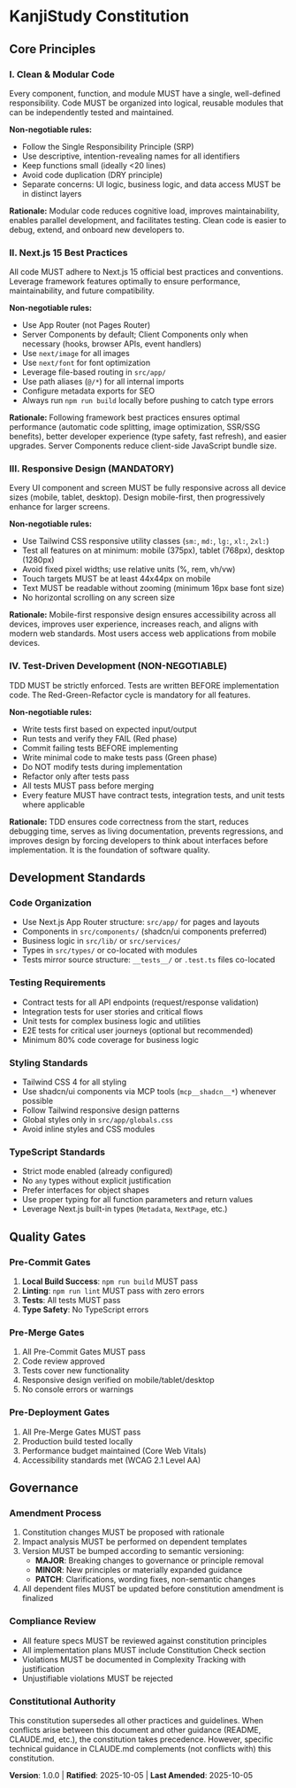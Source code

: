 <!--
SYNC IMPACT REPORT
==================
Version Change: [INITIAL] → 1.0.0
Modified Principles: N/A (initial version)
Added Sections:
  - Core Principles (4 principles)
  - Development Standards
  - Quality Gates
  - Governance
Removed Sections: N/A
Templates Requiring Updates:
  ✅ plan-template.md - Constitution Check section references this file
  ✅ spec-template.md - No changes required (no constitution-specific constraints)
  ✅ tasks-template.md - TDD ordering aligns with Principle III
  ✅ CLAUDE.md - Already contains TDD philosophy and Next.js best practices
Follow-up TODOs: None
-->

# KanjiStudy Constitution

## Core Principles

### I. Clean & Modular Code
Every component, function, and module MUST have a single, well-defined responsibility. Code MUST be organized into logical, reusable modules that can be independently tested and maintained.

**Non-negotiable rules:**
- Follow the Single Responsibility Principle (SRP)
- Use descriptive, intention-revealing names for all identifiers
- Keep functions small (ideally <20 lines)
- Avoid code duplication (DRY principle)
- Separate concerns: UI logic, business logic, and data access MUST be in distinct layers

**Rationale:** Modular code reduces cognitive load, improves maintainability, enables parallel development, and facilitates testing. Clean code is easier to debug, extend, and onboard new developers to.

### II. Next.js 15 Best Practices
All code MUST adhere to Next.js 15 official best practices and conventions. Leverage framework features optimally to ensure performance, maintainability, and future compatibility.

**Non-negotiable rules:**
- Use App Router (not Pages Router)
- Server Components by default; Client Components only when necessary (hooks, browser APIs, event handlers)
- Use `next/image` for all images
- Use `next/font` for font optimization
- Leverage file-based routing in `src/app/`
- Use path aliases (`@/*`) for all internal imports
- Configure metadata exports for SEO
- Always run `npm run build` locally before pushing to catch type errors

**Rationale:** Following framework best practices ensures optimal performance (automatic code splitting, image optimization, SSR/SSG benefits), better developer experience (type safety, fast refresh), and easier upgrades. Server Components reduce client-side JavaScript bundle size.

### III. Responsive Design (MANDATORY)
Every UI component and screen MUST be fully responsive across all device sizes (mobile, tablet, desktop). Design mobile-first, then progressively enhance for larger screens.

**Non-negotiable rules:**
- Use Tailwind CSS responsive utility classes (`sm:`, `md:`, `lg:`, `xl:`, `2xl:`)
- Test all features on at minimum: mobile (375px), tablet (768px), desktop (1280px)
- Avoid fixed pixel widths; use relative units (%, rem, vh/vw)
- Touch targets MUST be at least 44x44px on mobile
- Text MUST be readable without zooming (minimum 16px base font size)
- No horizontal scrolling on any screen size

**Rationale:** Mobile-first responsive design ensures accessibility across all devices, improves user experience, increases reach, and aligns with modern web standards. Most users access web applications from mobile devices.

### IV. Test-Driven Development (NON-NEGOTIABLE)
TDD MUST be strictly enforced. Tests are written BEFORE implementation code. The Red-Green-Refactor cycle is mandatory for all features.

**Non-negotiable rules:**
- Write tests first based on expected input/output
- Run tests and verify they FAIL (Red phase)
- Commit failing tests BEFORE implementing
- Write minimal code to make tests pass (Green phase)
- Do NOT modify tests during implementation
- Refactor only after tests pass
- All tests MUST pass before merging
- Every feature MUST have contract tests, integration tests, and unit tests where applicable

**Rationale:** TDD ensures code correctness from the start, reduces debugging time, serves as living documentation, prevents regressions, and improves design by forcing developers to think about interfaces before implementation. It is the foundation of software quality.

## Development Standards

### Code Organization
- Use Next.js App Router structure: `src/app/` for pages and layouts
- Components in `src/components/` (shadcn/ui components preferred)
- Business logic in `src/lib/` or `src/services/`
- Types in `src/types/` or co-located with modules
- Tests mirror source structure: `__tests__/` or `.test.ts` files co-located

### Testing Requirements
- Contract tests for all API endpoints (request/response validation)
- Integration tests for user stories and critical flows
- Unit tests for complex business logic and utilities
- E2E tests for critical user journeys (optional but recommended)
- Minimum 80% code coverage for business logic

### Styling Standards
- Tailwind CSS 4 for all styling
- Use shadcn/ui components via MCP tools (`mcp__shadcn__*`) whenever possible
- Follow Tailwind responsive design patterns
- Global styles only in `src/app/globals.css`
- Avoid inline styles and CSS modules

### TypeScript Standards
- Strict mode enabled (already configured)
- No `any` types without explicit justification
- Prefer interfaces for object shapes
- Use proper typing for all function parameters and return values
- Leverage Next.js built-in types (`Metadata`, `NextPage`, etc.)

## Quality Gates

### Pre-Commit Gates
1. **Local Build Success**: `npm run build` MUST pass
2. **Linting**: `npm run lint` MUST pass with zero errors
3. **Tests**: All tests MUST pass
4. **Type Safety**: No TypeScript errors

### Pre-Merge Gates
1. All Pre-Commit Gates MUST pass
2. Code review approved
3. Tests cover new functionality
4. Responsive design verified on mobile/tablet/desktop
5. No console errors or warnings

### Pre-Deployment Gates
1. All Pre-Merge Gates MUST pass
2. Production build tested locally
3. Performance budget maintained (Core Web Vitals)
4. Accessibility standards met (WCAG 2.1 Level AA)

## Governance

### Amendment Process
1. Constitution changes MUST be proposed with rationale
2. Impact analysis MUST be performed on dependent templates
3. Version MUST be bumped according to semantic versioning:
   - **MAJOR**: Breaking changes to governance or principle removal
   - **MINOR**: New principles or materially expanded guidance
   - **PATCH**: Clarifications, wording fixes, non-semantic changes
4. All dependent files MUST be updated before constitution amendment is finalized

### Compliance Review
- All feature specs MUST be reviewed against constitution principles
- All implementation plans MUST include Constitution Check section
- Violations MUST be documented in Complexity Tracking with justification
- Unjustifiable violations MUST be rejected

### Constitutional Authority
This constitution supersedes all other practices and guidelines. When conflicts arise between this document and other guidance (README, CLAUDE.md, etc.), the constitution takes precedence. However, specific technical guidance in CLAUDE.md complements (not conflicts with) this constitution.

**Version**: 1.0.0 | **Ratified**: 2025-10-05 | **Last Amended**: 2025-10-05
